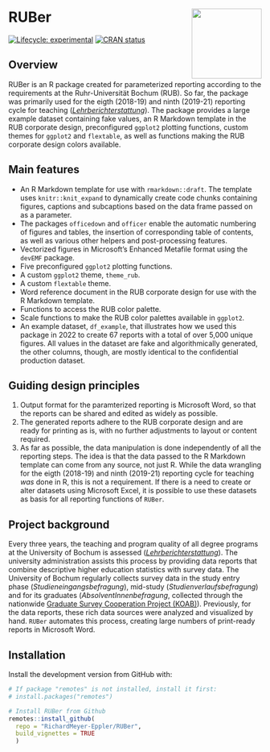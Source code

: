 
<!-- README.md is generated from README.Rmd. Please edit that file -->

# RUBer <a href='https://richardmeyer-eppler.github.io/RUBer/'><img src='man/figures/logo.png' align="right" height="139" />

<!-- badges: start -->

[![Lifecycle:
experimental](https://img.shields.io/badge/lifecycle-experimental-orange.svg)](https://www.tidyverse.org/lifecycle/#experimental)
[![CRAN
status](https://www.r-pkg.org/badges/version/RUBer)](https://cran.r-project.org/package=RUBer)
<!-- badges: end -->

## Overview

RUBer is an R package created for parameterized reporting according to
the requirements at the Ruhr-Universität Bochum (RUB). So far, the
package was primarily used for the eigth (2018-19) and ninth (2019-21)
reporting cycle for teaching
([*Lehrberichterstattung*](https://einrichtungen.ruhr-uni-bochum.de/de/lehrberichterstattung)).
The package provides a large example dataset containing fake values, an
R Markdown template in the RUB corporate design, preconfigured `ggplot2`
plotting functions, custom themes for `ggplot2` and `flextable`, as well
as functions making the RUB corporate design colors available.

## Main features

-   An R Markdown template for use with `rmarkdown::draft`. The template
    uses `knitr::knit_expand` to dynamically create code chunks
    containing figures, captions and subcaptions based on the data frame
    passed on as a parameter.
-   The packages `officedown` and `officer` enable the automatic
    numbering of figures and tables, the insertion of corresponding
    table of contents, as well as various other helpers and
    post-processing features.
-   Vectorized figures in Microsoft’s Enhanced Metafile format using the
    `devEMF` package.
-   Five preconfigured `ggplot2` plotting functions.
-   A custom `ggplot2` theme, `theme_rub`.
-   A custom `flextable` theme.
-   Word reference document in the RUB corporate design for use with the
    R Markdown template.
-   Functions to access the RUB color palette.
-   Scale functions to make the RUB color palettes available in
    `ggplot2`.
-   An example dataset, `df_example`, that illustrates how we used this
    package in 2022 to create 67 reports with a total of over 5,000
    unique figures. All values in the dataset are fake and
    algorithmically generated, the other columns, though, are mostly
    identical to the confidential production dataset.

## Guiding design principles

1.  Output format for the paramterized reporting is Microsoft Word, so
    that the reports can be shared and edited as widely as possible.
2.  The generated reports adhere to the RUB corporate design and are
    ready for printing as is, with no further adjustments to layout or
    content required.
3.  As far as possible, the data manipulation is done independently of
    all the reporting steps. The idea is that the data passed to the R
    Markdown template can come from any source, not just R. While the
    data wrangling for the eigth (2018-19) and ninth (2019-21) reporting
    cycle for teaching *was* done in R, this is not a requirement. If
    there is a need to create or alter datasets using Microsoft Excel,
    it is possible to use these datasets as basis for all reporting
    functions of `RUBer`.

## Project background

Every three years, the teaching and program quality of all degree
programs at the University of Bochum is assessed
([*Lehrberichterstattung*](https://einrichtungen.ruhr-uni-bochum.de/de/lehrberichterstattung)).
The university administration assists this process by providing data
reports that combine descriptive higher education statistics with survey
data. The University of Bochum regularly collects survey data in the
study entry phase (*Studieneingangsbefragung*), mid-study
(*Studienverlaufsbefragung*) and for its graduates
(*AbsolventInnenbefragung*, collected through the nationwide [Graduate
Survey Cooperation Project (KOAB)](https://istat.de/de/koab_a.html)).
Previously, for the data reports, these rich data sources were analyzed
and visualized by hand. `RUBer` automates this process, creating large
numbers of print-ready reports in Microsoft Word.

## Installation

Install the development version from GitHub with:

``` r
# If package "remotes" is not installed, install it first:
# install.packages("remotes")

# Install RUBer from Github
remotes::install_github(
  repo = "RichardMeyer-Eppler/RUBer",
  build_vignettes = TRUE
  )
```
